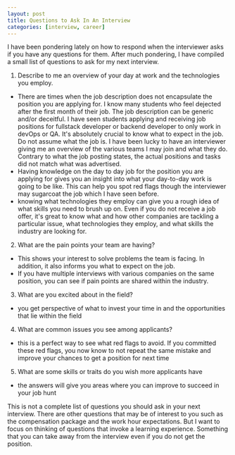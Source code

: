```yaml
---
layout: post
title: Questions to Ask In An Interview
categories: [interview, career]
---
```


I have been pondering lately on how to respond when the interviewer asks if you have any questions for them. After much pondering, I have compiled a small list of questions to ask for my next interview.

1. Describe to me an overview of your day at work and the technologies you employ.
* There are times when the job description does not encapsulate the position you are applying for. I know many students who feel dejected after the first 
month of their job. The job description can be generic and/or deceitful. I have seen students applying and receiving job positions for fullstack 
developer or backend developer to only work in devOps or QA. It's absolutely crucial to know what to expect in the job. Do not assume what the job is.
I have been lucky to have an interviewer giving me an overview of the various teams I may join and what they do. Contrary to what the job posting states, the 
actual positions and tasks did not match what was advertised.
* Having knowledge on the day to day job for the position you are applying for gives you an insight into what your day-to-day work is going to be like. This can 
help you spot red flags though the interviewer may sugarcoat the job which I have seen before.
* knowing what technologies they employ can give you a rough idea of what skills you need to brush up on. Even if you do not receive a job offer, it's great to 
know what and how other companies are tackling a particular issue, what technologies they employ, and what skills the industry are looking for.

2. What are the pain points your team are having?
* This shows your interest to solve problems the team is facing. In addition, it also informs you what to expect on the job.
* If you have multiple interviews with various companies on the same position, you can see if pain points are shared within the industry.

3. What are you excited about in the field?
* you get perspective of what to invest your time in and the opportunities that lie within the field

4. What are common issues you see among applicants?
* this is a perfect way to see what red flags to avoid. If you committed these red flags, you now know to not repeat the same mistake and improve your chances 
to get a position for next time

5. What are some skills or traits do you wish more applicants have
* the answers will give you areas where you can improve to succeed in your job hunt

This is not a complete list of questions you should ask in your next interview. There are other questions that may be of interest to you such as the 
compensation package and the work hour expectations. But I want to focus on thinking of questions that invoke a learning experience. Something that you 
can take away from the interview even if you do not get the position.
